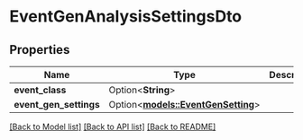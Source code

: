# EventGenAnalysisSettingsDto

## Properties

Name | Type | Description | Notes
------------ | ------------- | ------------- | -------------
**event_class** | Option<**String**> |  | [optional]
**event_gen_settings** | Option<[**models::EventGenSetting**](EventGenSetting.md)> |  | [optional]

[[Back to Model list]](../README.md#documentation-for-models) [[Back to API list]](../README.md#documentation-for-api-endpoints) [[Back to README]](../README.md)


